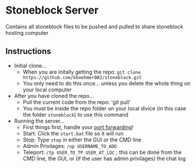 # Stoneblock Server
Contains all stoneblock files to be pushed and pulled to share stoneblock hosting computer

## Instructions
* Initial clone...
  * When you are initally getting the repo: `git clone https://github.com/kboehmer002/stoneblock.git`
  * You only need to do this once... unless you delete the whole thing on your local computer
* After you have cloned the repo...
  * Pull the current code from the repo: 'git pull'
  *   You must be inside the repo folder on your local divice (in this case the folder  `stoneblock`) to use this command
* Running the server...
  * First things first, handle your [port forwarding](https://github.com/kboehmer002/stoneblock/blob/main/README.md)! 
  * Start: Click the  `start.bat` file so it will run
  * Stop: Type `stop` in either the GUI or the CMD line
  * Admin Privilages: `/op USERNAME_TO_ADD`
  * Teleport: `/tp USER_TO_TP USER_AT_LOC` ; this can be done from the CMD line, the GUI, or (if the user has admin privilages) the chat log
